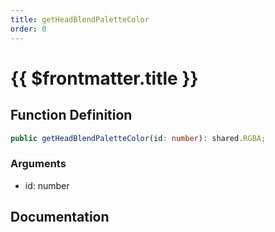 ```yaml
---
title: getHeadBlendPaletteColor
order: 0
---
```


# {{ $frontmatter.title }}

## Function Definition

```ts
public getHeadBlendPaletteColor(id: number): shared.RGBA;
```

### Arguments

* id: number

## Documentation

<!--@include: ./parts/getHeadBlendPaletteColor.md-->
